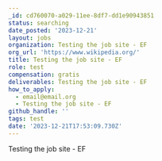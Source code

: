 ```yaml
---
_id: cd760070-a029-11ee-8df7-dd1e90943851
status: searching
date_posted: '2023-12-21'
layout: jobs
organization: Testing the job site - EF
org_url: 'https://www.wikipedia.org/'
title: Testing the job site - EF
role: test
compensation: gratis
deliverables: Testing the job site - EF
how_to_apply:
  - email@email.org
  - Testing the job site - EF
github_handle: ''
tags: test
date: '2023-12-21T17:53:09.730Z'
---
```

Testing the job site - EF
